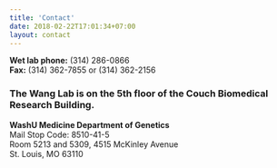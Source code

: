```yaml
---
title: 'Contact'
date: 2018-02-22T17:01:34+07:00
layout: contact
---
```

**Wet lab phone:** (314) 286-0866  
**Fax:** (314) 362-7855 or (314) 362-2156  

### **The Wang Lab is on the 5th floor of the Couch Biomedical Research Building.**
**WashU Medicine Department of Genetics**  
Mail Stop Code: 8510-41-5  
Room 5213 and 5309, 4515 McKinley Avenue  
St. Louis, MO 63110  


